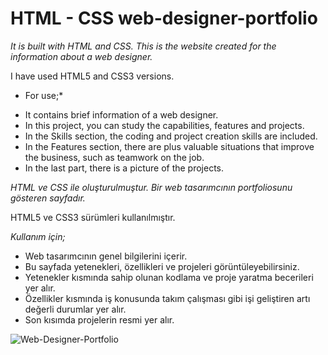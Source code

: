 # HTML - CSS  web-designer-portfolio

_It is built with HTML and CSS. This is the website created for the information about a web designer._

I have used HTML5 and CSS3 versions.

* For use;*
- It contains brief information of a web designer.
- In this project, you can study the capabilities, features and projects.
- In the Skills section, the coding and project creation skills are included.
- In the Features section, there are plus valuable situations that improve the business, such as teamwork on the job.
- In the last part, there is a picture of the projects.

_HTML ve CSS ile oluşturulmuştur. Bir web tasarımcının portfoliosunu gösteren sayfadır._

HTML5 ve CSS3 sürümleri kullanılmıştır.

*Kullanım için;*
- Web tasarımcının genel bilgilerini içerir. 
- Bu sayfada yetenekleri, özellikleri ve projeleri görüntüleyebilirsiniz.
- Yetenekler kısmında sahip olunan kodlama ve proje yaratma becerileri yer alır.
- Özellikler kısmında iş konusunda takım çalışması gibi işi geliştiren artı değerli durumlar yer alır.
- Son kısımda projelerin resmi yer alır.


![Web-Designer-Portfolio](https://user-images.githubusercontent.com/109484547/189200977-eaef014f-f323-4519-8e52-06c4db25309d.png)

